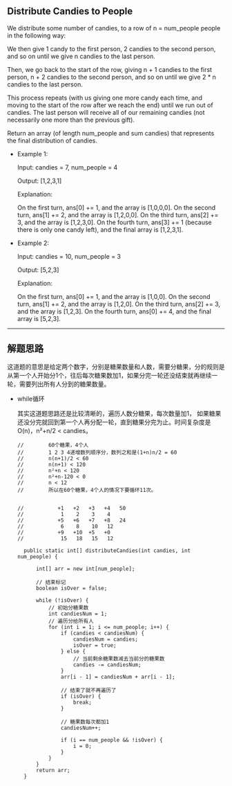 ## Distribute Candies to People

We distribute some number of candies, to a row of n = num_people people in the following way:

We then give 1 candy to the first person, 2 candies to the second person, and so on until we give n candies to the last person.

Then, we go back to the start of the row, giving n + 1 candies to the first person, n + 2 candies to the second person, and so on until we give 2 * n candies to the last person.

This process repeats (with us giving one more candy each time, and moving to the start of the row after we reach the end) until we run out of candies.  The last person will receive all of our remaining candies (not necessarily one more than the previous gift).

Return an array (of length num_people and sum candies) that represents the final distribution of candies.

- Example 1:

  Input: candies = 7, num_people = 4

  Output: [1,2,3,1]

  Explanation:
  
  On the first turn, ans[0] += 1, and the array is [1,0,0,0].
  On the second turn, ans[1] += 2, and the array is [1,2,0,0].
  On the third turn, ans[2] += 3, and the array is [1,2,3,0].
  On the fourth turn, ans[3] += 1 (because there is only one candy left), and the final array is [1,2,3,1].

- Example 2:

  Input: candies = 10, num_people = 3

  Output: [5,2,3]

  Explanation: 

  On the first turn, ans[0] += 1, and the array is [1,0,0].
  On the second turn, ans[1] += 2, and the array is [1,2,0].
  On the third turn, ans[2] += 3, and the array is [1,2,3].
  On the fourth turn, ans[0] += 4, and the final array is [5,2,3].

---

## 解题思路
这道题的意思是给定两个数字，分别是糖果数量和人数，需要分糖果，分的规则是从第一个人开始分1个，往后每次糖果数加1，如果分完一轮还没结束就再继续一轮，需要列出所有人分到的糖果数量。

- while循环

  其实这道题思路还是比较清晰的，遍历人数分糖果，每次数量加1， 如果糖果还没分完就回到第一个人再分配一轮，直到糖果分完为止。时间复杂度是O(n)，n²+n/2 < candies。

  ```
  //		60个糖果，4个人
  //		1 2 3 4递增数列顺序分，数列之和是(1+n)n/2 = 60
  // 		n(n+1)/2 < 60
  //		n(n+1) < 120
  //		n²+n < 120
  //		n²+n-120 < 0
  //        n < 12
  //        所以在60个糖果，4个人的情况下要循环11次。
		
		
  //		   +1   +2   +3   +4   50
  //            1    2    3    4
  //		   +5   +6   +7   +8   24
  //            6    8    10   12
  //		   +9   +10  +5   +0
  //            15   18   15   12
  ```

  ```
	public static int[] distributeCandies(int candies, int num_people) {

		int[] arr = new int[num_people];

		// 结束标记
		boolean isOver = false;

		while (!isOver) {
			// 初始分糖果数
			int candiesNum = 1;
			// 遍历分给所有人
			for (int i = 1; i <= num_people; i++) {
				if (candies < candiesNum) {
					candiesNum = candies;
					isOver = true;
				} else {
					// 当前剩余糖果数减去当前分的糖果数
					candies -= candiesNum;
				}
				arr[i - 1] = candiesNum + arr[i - 1];
				
				// 结束了就不再遍历了
				if (isOver) {
					break;
				}

				// 糖果数每次都加1
				candiesNum++;

				if (i == num_people && !isOver) {
					i = 0;
				}
			}
		}
		return arr;
	}
  ```